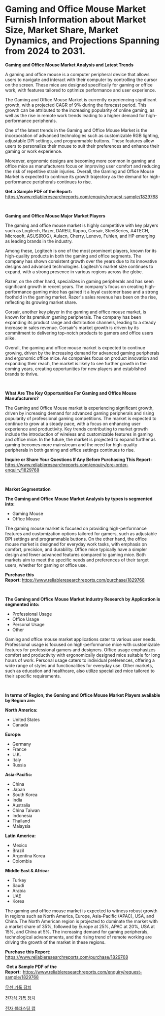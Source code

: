<p><h1>Gaming and Office Mouse Market Furnish Information about Market Size, Market Share, Market Dynamics, and Projections Spanning from 2024 to 2031.</h1></p><p><strong>Gaming and Office Mouse Market Analysis and Latest Trends</strong></p>
<p><p>A gaming and office mouse is a computer peripheral device that allows users to navigate and interact with their computer by controlling the cursor on the screen. These mice are designed specifically for gaming or office work, with features tailored to optimize performance and user experience.</p><p>The Gaming and Office Mouse Market is currently experiencing significant growth, with a projected CAGR of 9% during the forecast period. This growth can be attributed to the increasing popularity of online gaming, as well as the rise in remote work trends leading to a higher demand for high-performance peripherals. </p><p>One of the latest trends in the Gaming and Office Mouse Market is the incorporation of advanced technologies such as customizable RGB lighting, adjustable DPI settings, and programmable buttons. These features allow users to personalize their mouse to suit their preferences and enhance their gaming or work experience.</p><p>Moreover, ergonomic designs are becoming more common in gaming and office mice as manufacturers focus on improving user comfort and reducing the risk of repetitive strain injuries. Overall, the Gaming and Office Mouse Market is expected to continue its growth trajectory as the demand for high-performance peripherals continues to rise.</p></p>
<p><strong>Get a Sample PDF of the Report:&nbsp;</strong> <a href="https://www.reliableresearchreports.com/enquiry/request-sample/1829768">https://www.reliableresearchreports.com/enquiry/request-sample/1829768</a></p>
<p>&nbsp;</p>
<p><strong>Gaming and Office Mouse Major Market Players</strong></p>
<p><p>The gaming and office mouse market is highly competitive with key players such as Logitech, Razer, DAREU, Rapoo, Corsair, SteelSeries, A4TECH, Microsoft, ASUS(ROG), Aulacn, Cherry, Lenovo, Fuhlen, and HP emerging as leading brands in the industry. </p><p>Among these, Logitech is one of the most prominent players, known for its high-quality products in both the gaming and office segments. The company has shown consistent growth over the years due to its innovative designs and advanced technologies. Logitech's market size continues to expand, with a strong presence in various regions across the globe.</p><p>Razer, on the other hand, specializes in gaming peripherals and has seen significant growth in recent years. The company's focus on creating high-performance gaming mice has gained it a loyal customer base and a strong foothold in the gaming market. Razer's sales revenue has been on the rise, reflecting its growing market share.</p><p>Corsair, another key player in the gaming and office mouse market, is known for its premium gaming peripherals. The company has been expanding its product range and distribution channels, leading to a steady increase in sales revenue. Corsair's market growth is driven by its commitment to delivering top-notch products to gamers and office users alike.</p><p>Overall, the gaming and office mouse market is expected to continue growing, driven by the increasing demand for advanced gaming peripherals and ergonomic office mice. As companies focus on product innovation and expanding their reach, the market is likely to see further growth in the coming years, creating opportunities for new players and established brands to thrive.</p></p>
<p>&nbsp;</p>
<p><strong>What Are The Key Opportunities For Gaming and Office Mouse Manufacturers?</strong></p>
<p><p>The Gaming and Office Mouse market is experiencing significant growth, driven by increasing demand for advanced gaming peripherals and rising popularity of professional gaming competitions. The market is expected to continue to grow at a steady pace, with a focus on enhancing user experience and productivity. Key trends contributing to market growth include the introduction of wireless and customizable features in gaming and office mice. In the future, the market is projected to expand further as gaming becomes more mainstream and the need for high-quality peripherals in both gaming and office settings continues to rise.</p></p>
<p><strong>Inquire or Share Your Questions If Any Before Purchasing This Report:</strong> <a href="https://www.reliableresearchreports.com/enquiry/pre-order-enquiry/1829768">https://www.reliableresearchreports.com/enquiry/pre-order-enquiry/1829768</a></p>
<p>&nbsp;</p>
<p><strong>Market Segmentation</strong></p>
<p><strong>The Gaming and Office Mouse Market Analysis by types is segmented into:</strong></p>
<p><ul><li>Gaming Mouse</li><li>Office Mouse</li></ul></p>
<p><p>The gaming mouse market is focused on providing high-performance features and customization options tailored for gamers, such as adjustable DPI settings and programmable buttons. On the other hand, the office mouse market is designed for everyday work tasks, with emphasis on comfort, precision, and durability. Office mice typically have a simpler design and fewer advanced features compared to gaming mice. Both markets aim to meet the specific needs and preferences of their target users, whether for gaming or office use.</p></p>
<p><strong>Purchase this Report:&nbsp;</strong><a href="https://www.reliableresearchreports.com/purchase/1829768">https://www.reliableresearchreports.com/purchase/1829768</a></p>
<p>&nbsp;</p>
<p><strong>The Gaming and Office Mouse Market Industry Research by Application is segmented into:</strong></p>
<p><ul><li>Professional Usage</li><li>Office Usage</li><li>Personal Usage</li><li>Other</li></ul></p>
<p><p>Gaming and office mouse market applications cater to various user needs. Professional usage is focused on high-performance mice with customizable features for professional gamers and designers. Office usage emphasizes comfort and productivity with ergonomically designed mice suitable for long hours of work. Personal usage caters to individual preferences, offering a wide range of styles and functionalities for everyday use. Other markets, such as education and healthcare, also utilize specialized mice tailored to their specific requirements.</p></p>
<p>&nbsp;</p>
<p><strong>In terms of Region, the Gaming and Office Mouse Market Players available by Region are:</strong></p>
<p>
    <p> <strong> North America: </strong>
        <ul>
            <li>United States</li>
            <li>Canada</li>
        </ul>
        </p> 
    <p> <strong> Europe: </strong>
        <ul>
            <li>Germany</li>
            <li>France</li>
            <li>U.K.</li>
            <li>Italy</li>
            <li>Russia</li>
        </ul>
        </p> 
    <p> <strong> Asia-Pacific: </strong>
        <ul>
            <li>China</li>
            <li>Japan</li>
            <li>South Korea</li>
            <li>India</li>
            <li>Australia</li>
            <li>China Taiwan</li>
            <li>Indonesia</li>
            <li>Thailand</li>
            <li>Malaysia</li>
        </ul>
        </p> 
    <p> <strong> Latin America: </strong>
        <ul>
            <li>Mexico</li>
            <li>Brazil</li>
            <li>Argentina Korea</li>
            <li>Colombia</li>
        </ul>
        </p> 
    <p> <strong> Middle East & Africa: </strong>
        <ul>
            <li>Turkey</li>
            <li>Saudi</li>
            <li>Arabia</li>
            <li>UAE</li>
            <li>Korea</li>
        </ul>
    </p>
    </p>
<p><p>The gaming and office mouse market is expected to witness robust growth in regions such as North America, Europe, Asia-Pacific (APAC), USA, and China. The North American region is projected to dominate the market with a market share of 35%, followed by Europe at 25%, APAC at 20%, USA at 15%, and China at 5%. The increasing demand for gaming peripherals, technological advancements, and the rising trend of remote working are driving the growth of the market in these regions.</p></p>
<p><strong>Purchase this Report: </strong><a href="https://www.reliableresearchreports.com/purchase/1829768">https://www.reliableresearchreports.com/purchase/1829768</a></p>
<p>&nbsp;<strong>Get a Sample PDF of the Report:&nbsp;&nbsp;</strong><a href="https://www.reliableresearchreports.com/enquiry/request-sample/1829768">https://www.reliableresearchreports.com/enquiry/request-sample/1829768</a></p>
<p><strong></strong></p>
<p><p><a href="https://github.com/Penelolack456456/Market-Research-Report-List-1/blob/main/95567456689.md">무선 기폭 장치</a></p><p><a href="https://github.com/vsr06p4p49/Market-Research-Report-List-1/blob/main/39856456688.md">전자식 기폭 장치</a></p><p><a href="https://github.com/darrellockm3ytan895656/Market-Research-Report-List-1/blob/main/47212486690.md">전자 블라스팅 캡</a></p></p>